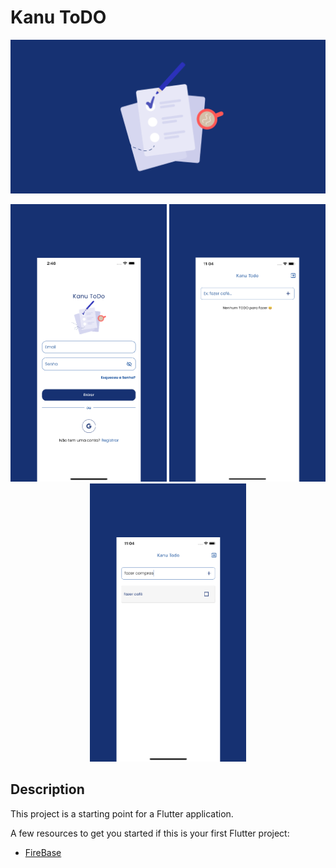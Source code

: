 # Kanu ToDO

<p align="center">
  <img alt="Logo do projeto" src="images/1024.png" width="1024px"/>
</p>

<div align="center" styles="flex-direction: row;">
  <img alt="s1" title="#screen" width="250px" src="images/s1.png" />
  <img alt="s2" title="#screen" width="250px" src="images/s2.png" />
  <img alt="s3" title="#screen" width="250px" src="images/s3.png" />
 </div>

## Description

This project is a starting point for a Flutter application.

A few resources to get you started if this is your first Flutter project:

- [FireBase](https://firebase.google.com/)
